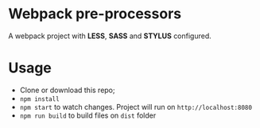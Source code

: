 # Webpack pre-processors

A webpack project with **LESS**, **SASS** and **STYLUS** configured.

# Usage
* Clone or download this repo;
* `npm install`
* `npm start` to watch changes. Project will run on `http://localhost:8080`
* `npm run build` to build files on `dist` folder

